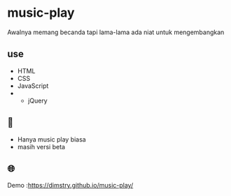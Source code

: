 # music-play
Awalnya memang becanda tapi lama-lama ada niat untuk mengembangkan
## use
* HTML
* CSS
* JavaScript
* * jQuery
## 📝
* Hanya music play biasa
* masih versi beta

## 🌐
Demo :https://dimstry.github.io/music-play/
